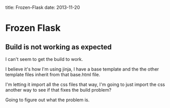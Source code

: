 title: Frozen-Flask
date: 2013-11-20

# Frozen Flask
## Build is not working as expected

I can't seem to get the build to work.

I believe it's how I'm using jinja, I have a base template and the the other template files inherit from that base.html file.

I'm letting it import all the css files that way, I'm going to just import the css another way to see if that fixes the build problem?

Going to figure out what the problem is.


